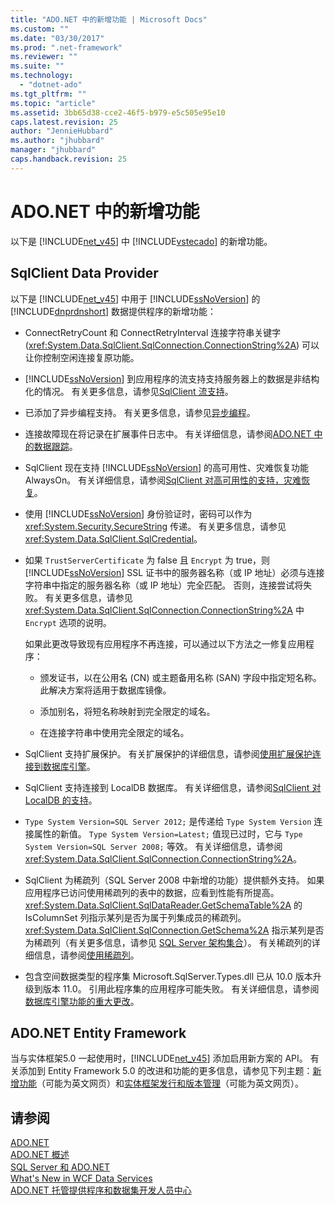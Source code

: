 ```yaml
---
title: "ADO.NET 中的新增功能 | Microsoft Docs"
ms.custom: ""
ms.date: "03/30/2017"
ms.prod: ".net-framework"
ms.reviewer: ""
ms.suite: ""
ms.technology: 
  - "dotnet-ado"
ms.tgt_pltfrm: ""
ms.topic: "article"
ms.assetid: 3bb65d38-cce2-46f5-b979-e5c505e95e10
caps.latest.revision: 25
author: "JennieHubbard"
ms.author: "jhubbard"
manager: "jhubbard"
caps.handback.revision: 25
---
```

# ADO.NET 中的新增功能
以下是 [!INCLUDE[net_v45](../../../../includes/net-v45-md.md)] 中 [!INCLUDE[vstecado](../../../../includes/vstecado-md.md)] 的新增功能。  
  
## SqlClient Data Provider  
 以下是 [!INCLUDE[net_v45](../../../../includes/net-v45-md.md)] 中用于 [!INCLUDE[ssNoVersion](../../../../includes/ssnoversion-md.md)] 的 [!INCLUDE[dnprdnshort](../../../../includes/dnprdnshort-md.md)] 数据提供程序的新增功能：  
  
-   ConnectRetryCount 和 ConnectRetryInterval 连接字符串关键字 \(<xref:System.Data.SqlClient.SqlConnection.ConnectionString%2A>\) 可以让你控制空闲连接复原功能。  
  
-   [!INCLUDE[ssNoVersion](../../../../includes/ssnoversion-md.md)] 到应用程序的流支持支持服务器上的数据是非结构化的情况。  有关更多信息，请参见[SqlClient 流支持](../../../../docs/framework/data/adonet/sqlclient-streaming-support.md)。  
  
-   已添加了异步编程支持。  有关更多信息，请参见[异步编程](../../../../docs/framework/data/adonet/asynchronous-programming.md)。  
  
-   连接故障现在将记录在扩展事件日志中。  有关详细信息，请参阅[ADO.NET 中的数据跟踪](../../../../docs/framework/data/adonet/data-tracing.md)。  
  
-   SqlClient 现在支持 [!INCLUDE[ssNoVersion](../../../../includes/ssnoversion-md.md)] 的高可用性、灾难恢复功能 AlwaysOn。  有关详细信息，请参阅[SqlClient 对高可用性的支持，灾难恢复](../../../../docs/framework/data/adonet/sql/sqlclient-support-for-high-availability-disaster-recovery.md)。  
  
-   使用 [!INCLUDE[ssNoVersion](../../../../includes/ssnoversion-md.md)] 身份验证时，密码可以作为 <xref:System.Security.SecureString> 传递。  有关更多信息，请参见<xref:System.Data.SqlClient.SqlCredential>。  
  
-   如果 `TrustServerCertificate` 为 false 且 `Encrypt` 为 true，则 [!INCLUDE[ssNoVersion](../../../../includes/ssnoversion-md.md)] SSL 证书中的服务器名称（或 IP 地址）必须与连接字符串中指定的服务器名称（或 IP 地址）完全匹配。  否则，连接尝试将失败。  有关更多信息，请参见 <xref:System.Data.SqlClient.SqlConnection.ConnectionString%2A> 中 `Encrypt` 选项的说明。  
  
     如果此更改导致现有应用程序不再连接，可以通过以下方法之一修复应用程序：  
  
    -   颁发证书，以在公用名 \(CN\) 或主题备用名称 \(SAN\) 字段中指定短名称。  此解决方案将适用于数据库镜像。  
  
    -   添加别名，将短名称映射到完全限定的域名。  
  
    -   在连接字符串中使用完全限定的域名。  
  
-   SqlClient 支持扩展保护。  有关扩展保护的详细信息，请参阅[使用扩展保护连接到数据库引擎](http://go.microsoft.com/fwlink/?LinkId=219978)。  
  
-   SqlClient 支持连接到 LocalDB 数据库。  有关详细信息，请参阅[SqlClient 对 LocalDB 的支持](../../../../docs/framework/data/adonet/sql/sqlclient-support-for-localdb.md)。  
  
-   `Type System Version=SQL Server 2012;` 是传递给 `Type System Version` 连接属性的新值。  `Type System Version=Latest;` 值现已过时，它与 `Type System Version=SQL Server 2008;` 等效。  有关详细信息，请参阅<xref:System.Data.SqlClient.SqlConnection.ConnectionString%2A>。  
  
-   SqlClient 为稀疏列（SQL Server 2008 中新增的功能）提供额外支持。  如果应用程序已访问使用稀疏列的表中的数据，应看到性能有所提高。  <xref:System.Data.SqlClient.SqlDataReader.GetSchemaTable%2A> 的 IsColumnSet 列指示某列是否为属于列集成员的稀疏列。  <xref:System.Data.SqlClient.SqlConnection.GetSchema%2A> 指示某列是否为稀疏列（有关更多信息，请参见 [SQL Server 架构集合](../../../../docs/framework/data/adonet/sql-server-schema-collections.md)）。  有关稀疏列的详细信息，请参阅[使用稀疏列](http://go.microsoft.com/fwlink/?LinkId=224244)。  
  
-   包含空间数据类型的程序集 Microsoft.SqlServer.Types.dll 已从 10.0 版本升级到版本 11.0。  引用此程序集的应用程序可能失败。  有关详细信息，请参阅[数据库引擎功能的重大更改](http://go.microsoft.com/fwlink/?LinkId=224367)。  
  
## ADO.NET Entity Framework  
 当与实体框架5.0 一起使用时，[!INCLUDE[net_v45](../../../../includes/net-v45-md.md)] 添加启用新方案的 API。  有关添加到 Entity Framework 5.0 的改进和功能的更多信息，请参见下列主题：[新增功能](http://go.microsoft.com/fwlink/?LinkID=251106)（可能为英文网页）和[实体框架发行和版本管理](http://go.microsoft.com/fwlink/?LinkId=234899)（可能为英文网页）。  
  
## 请参阅  
 [ADO.NET](../../../../docs/framework/data/adonet/index.md)   
 [ADO.NET 概述](../../../../docs/framework/data/adonet/ado-net-overview.md)   
 [SQL Server 和 ADO.NET](../../../../docs/framework/data/adonet/sql/index.md)   
 [What's New in WCF Data Services](http://msdn.microsoft.com/zh-cn/cf22cad5-b8d9-472b-8d7c-b863b64eaae8)   
 [ADO.NET 托管提供程序和数据集开发人员中心](http://go.microsoft.com/fwlink/?LinkId=217917)